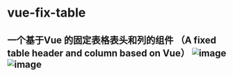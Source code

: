 # vue-fix-table
 一个基于Vue 的固定表格表头和列的组件
 （A fixed table header and column based on Vue）
![image](https://github.com/stjava/vue-fixed-table/blob/master/img/1.png)
![image](https://github.com/stjava/vue-fixed-table/blob/master/img/2.png)
---
